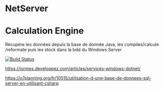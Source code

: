 # NetServer


# Calculation Engine

Récupère les données depuis la base de donnée Java, les compiles/calcule /reformate puis les stock dans la bdd du Windows Server

[![Build Status](https://secure.travis-ci.org/badele/garchdeps.png)](http://travis-ci.org/badele/garchdeps)


 https://jormes.developpez.com/articles/services-windows-dotnet/  

 https://o7planning.org/fr/10515/utilisation-d-une-base-de-donnees-sql-server-en-utilisant-csharp  
 

